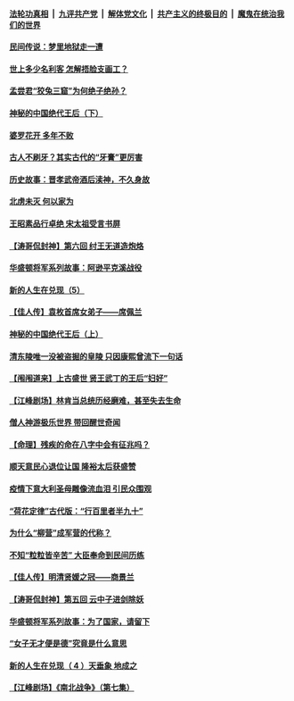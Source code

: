 

####  [法轮功真相](../../../../basic/blob/master/README.md?t=08220803) &nbsp;|&nbsp; [九评共产党](../../../../9ping.md/blob/master/README.md?t=08220803) &nbsp;|&nbsp; [解体党文化](../../../../jtdwh.md/blob/master/README.md?t=08220803)  &nbsp;|&nbsp; [共产主义的终极目的](../../../../gczydzjmd.md/blob/master/README.md?t=08220803) &nbsp;|&nbsp; [魔鬼在统治我们的世界](../../../../mgztzwmdsj.md/blob/master/README.md?t=08220803) 

#### [民间传说：梦里地狱走一遭](../pages/prog647/a102923086.md?t=08220803) 

#### [世上多少名利客 怎解捂脸支画工？](../pages/prog647/a102923067.md?t=08220803) 

#### [孟尝君“狡兔三窟”为何绝子绝孙？](../pages/prog647/a102922376.md?t=08220803) 

#### [神秘的中国绝代王后（下）](../pages/prog647/a102922364.md?t=08220803) 

#### [婆罗花开 多年不败](../pages/prog647/a102921589.md?t=08220803) 

#### [古人不刷牙？其实古代的“牙膏”更厉害](../pages/prog647/a102921442.md?t=08220803) 

#### [历史故事：晋孝武帝酒后渎神，不久身故](../pages/prog647/a102921424.md?t=08220803) 

#### [北虏未灭 何以家为](../pages/prog647/a102920590.md?t=08220803) 

#### [王昭素品行卓绝 宋太祖受言书屏](../pages/prog647/a102920585.md?t=08220803) 

#### [【涛哥侃封神】第六回 纣王无道造炮烙](../pages/prog647/a102920485.md?t=08220803) 

#### [华盛顿将军系列故事：阿逊平克溪战役](../pages/prog647/a102920474.md?t=08220803) 

#### [新的人生在兑现（5）](../pages/prog647/a102919768.md?t=08220803) 

#### [【佳人传】袁枚首席女弟子——席佩兰](../pages/prog647/a102919760.md?t=08220803) 

#### [神秘的中国绝代王后（上）](../pages/prog647/a102919750.md?t=08220803) 

#### [清东陵唯一没被盗掘的皇陵 只因康熙曾流下一句话](../pages/prog647/a102918523.md?t=08220803) 

#### [【闱闱道来】上古盛世 贤王武丁的王后“妇好”](../pages/prog647/a102919262.md?t=08220803) 

#### [【江峰剧场】林肯当总统历经磨难，甚至失去生命](../pages/prog647/a102918675.md?t=08220803) 

#### [僧人神游极乐世界 带回醒世奇闻](../pages/prog647/a102918638.md?t=08220803) 

#### [【命理】残疾的命在八字中会有征兆吗？](../pages/prog647/a102918626.md?t=08220803) 

#### [顺天意民心退位让国 隆裕太后获盛赞](../pages/prog647/a102917887.md?t=08220803) 

#### [疫情下意大利圣母雕像流血泪 引民众围观](../pages/prog647/a102917877.md?t=08220803) 

#### [“荷花定律”古代版：“行百里者半九十”](../pages/prog647/a102917076.md?t=08220803) 

#### [为什么“柳营”成军营的代称？](../pages/prog647/a102917025.md?t=08220803) 

#### [不知“粒粒皆辛苦” 大臣奉命到民间历练](../pages/prog647/a102916371.md?t=08220803) 

#### [【佳人传】明清贤媛之冠——商景兰](../pages/prog647/a102916337.md?t=08220803) 

#### [【涛哥侃封神】第五回 云中子进剑除妖](../pages/prog647/a102916135.md?t=08220803) 

#### [华盛顿将军系列故事：为了国家，请留下](../pages/prog647/a102915348.md?t=08220803) 

#### [“女子无才便是德”究竟是什么意思](../pages/prog647/a102914690.md?t=08220803) 

#### [新的人生在兑现（ 4 ）天垂象 地成之](../pages/prog647/a102914671.md?t=08220803) 

#### [【江峰剧场】《南北战争》（第七集）](../pages/prog647/a102914169.md?t=08220803) 

